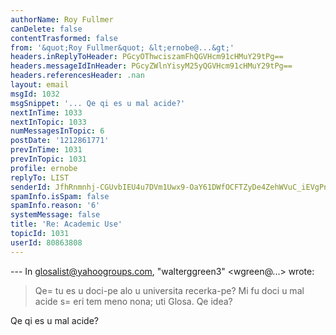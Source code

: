 ```yaml
---
authorName: Roy Fullmer
canDelete: false
contentTrasformed: false
from: '&quot;Roy Fullmer&quot; &lt;ernobe@...&gt;'
headers.inReplyToHeader: PGcyOThwciszamFhQGVHcm91cHMuY29tPg==
headers.messageIdInHeader: PGcyZWlnYisyM25yQGVHcm91cHMuY29tPg==
headers.referencesHeader: .nan
layout: email
msgId: 1032
msgSnippet: '... Qe qi es u mal acide?'
nextInTime: 1033
nextInTopic: 1033
numMessagesInTopic: 6
postDate: '1212861771'
prevInTime: 1031
prevInTopic: 1031
profile: ernobe
replyTo: LIST
senderId: JfhRnmnhj-CGUvbIEU4u7DVm1Uwx9-OaY61DWfOCFTZyDe4ZehWVuC_iEVgPnOIDp4kbxgBaIn8ymPVbCp4MsTUvgFrBdBY
spamInfo.isSpam: false
spamInfo.reason: '6'
systemMessage: false
title: 'Re: Academic Use'
topicId: 1031
userId: 80863808
---
```


--- In glosalist@yahoogroups.com, "walterggreen3" <wgreen@...> wrote:

> Qe=
 tu es u doci-pe alo u universita recerka-pe?   Mi fu doci u mal 
> acide s=
eri tem meno nona; uti Glosa.  Qe idea?
> 

Qe qi es u mal acide?





